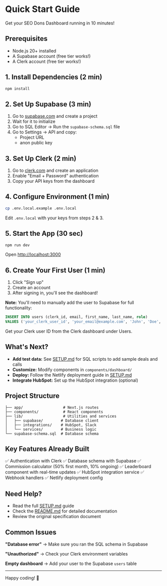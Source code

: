 # Quick Start Guide

Get your SEO Dons Dashboard running in 10 minutes!

## Prerequisites

- Node.js 20+ installed
- A Supabase account (free tier works!)
- A Clerk account (free tier works!)

## 1. Install Dependencies (2 min)

```bash
npm install
```

## 2. Set Up Supabase (3 min)

1. Go to [supabase.com](https://supabase.com) and create a project
2. Wait for it to initialize
3. Go to SQL Editor → Run the `supabase-schema.sql` file
4. Go to Settings → API and copy:
   - Project URL
   - anon public key

## 3. Set Up Clerk (2 min)

1. Go to [clerk.com](https://clerk.com) and create an application
2. Enable "Email + Password" authentication
3. Copy your API keys from the dashboard

## 4. Configure Environment (1 min)

```bash
cp .env.local.example .env.local
```

Edit `.env.local` with your keys from steps 2 & 3.

## 5. Start the App (30 sec)

```bash
npm run dev
```

Open [http://localhost:3000](http://localhost:3000)

## 6. Create Your First User (1 min)

1. Click "Sign up"
2. Create an account
3. After signing in, you'll see the dashboard!

**Note:** You'll need to manually add the user to Supabase for full functionality:

```sql
INSERT INTO users (clerk_id, email, first_name, last_name, role)
VALUES ('your_clerk_user_id', 'your_email@example.com', 'John', 'Doe', 'bdr');
```

Get your Clerk user ID from the Clerk dashboard under Users.

## What's Next?

- **Add test data:** See [SETUP.md](SETUP.md) for SQL scripts to add sample deals and calls
- **Customize:** Modify components in `components/dashboard/`
- **Deploy:** Follow the Netlify deployment guide in [SETUP.md](SETUP.md)
- **Integrate HubSpot:** Set up the HubSpot integration (optional)

## Project Structure

```
├── app/                  # Next.js routes
├── components/           # React components
├── lib/                  # Utilities and services
│   ├── supabase/        # Database client
│   ├── integrations/    # HubSpot, Slack
│   └── services/        # Business logic
└── supabase-schema.sql  # Database schema
```

## Key Features Already Built

✅ Authentication with Clerk
✅ Database schema with Supabase
✅ Commission calculator (50% first month, 10% ongoing)
✅ Leaderboard component with real-time updates
✅ HubSpot integration service
✅ Webhook handlers
✅ Netlify deployment config

## Need Help?

- Read the full [SETUP.md](SETUP.md) guide
- Check the [README.md](README.md) for detailed documentation
- Review the original specification document

## Common Issues

**"Database error"**
→ Make sure you ran the SQL schema in Supabase

**"Unauthorized"**
→ Check your Clerk environment variables

**Empty dashboard**
→ Add your user to the Supabase `users` table

---

Happy coding! 🚀
